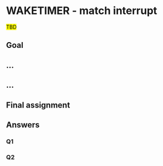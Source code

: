 # WAKETIMER - match interrupt

<mark>TBD</mark>

## Goal

## ...


## ...


## Final assignment

## Answers

### Q1
 
### Q2

